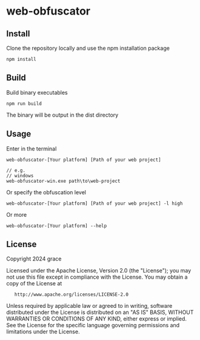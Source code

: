 # web-obfuscator

## Install
Clone the repository locally and use the npm installation package
```
npm install
```

## Build
Build binary executables
```
npm run build
```
The binary will be output in the dist directory

## Usage
Enter in the terminal
```
web-obfuscator-[Your platform] [Path of your web project]

// e.g.
// windows
web-obfuscator-win.exe path\to\web-project
```
Or specify the obfuscation level
```
web-obfuscator-[Your platform] [Path of your web project] -l high
```
Or more
```
web-obfuscator-[Your platform] --help
```

## License
   Copyright 2024 grace

   Licensed under the Apache License, Version 2.0 (the "License");
   you may not use this file except in compliance with the License.
   You may obtain a copy of the License at

       http://www.apache.org/licenses/LICENSE-2.0

   Unless required by applicable law or agreed to in writing, software
   distributed under the License is distributed on an "AS IS" BASIS,
   WITHOUT WARRANTIES OR CONDITIONS OF ANY KIND, either express or implied.
   See the License for the specific language governing permissions and
   limitations under the License.